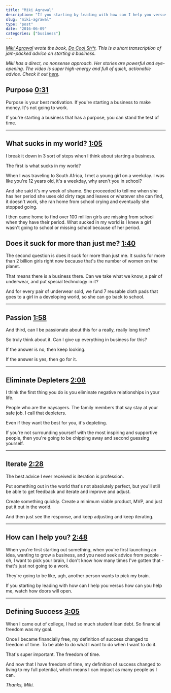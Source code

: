 ```yaml
---
title: "Miki Agrawal"
description: "If you starting by leading with how can I help you versus how can you help me, doors will open."
slug: "miki-agrawal"  
type: "post"
date: "2016-06-09"
categories: ["business"]
---
```


*[Miki Agrawal](https://twitter.com/twinmiki) wrote the book, [Do Cool Sh*t](http://www.amazon.com/Do-Cool-Sh-Business-Happily/dp/0062366858/ref=sr_1_1?s=books&ie=UTF8&qid=1428968871&sr=1-1&keywords=do+cool+sh+t). This is a short transcription of jam-packed advice on starting a business.*

*Miki has a direct, no nonsense approach. Her stories are powerful and eye-opening. The video is super high-energy and full of quick, actionable advice. Check it out [here](https://www.youtube.com/watch?v=QWUcQcXyQp4).*

## Purpose [0:31](https://youtu.be/QWUcQcXyQp4?t=31s)

Purpose is your best motivation. If you're starting a business to make money. It's not going to work. 

If you're starting a business that has a purpose, you can stand the test of time. 

* * * 

## What sucks in my world? [1:05](https://youtu.be/QWUcQcXyQp4?t=1m5s)

I break it down in 3 sort of steps when I think about starting a business. 

The first is what sucks in my world? 

When I was traveling to South Africa, I met a young girl on a weekday. I was like you're 12 years old, it's a weekday, why aren't you in school? 

And she said it's my week of shame. She proceeded to tell me when she has her period she uses old dirty rags and leaves or whatever she can find, it doesn't work, she ran home from school crying and eventually she stopped going. 

I then came home to find over 100 million girls are missing from school when they have their period. What sucked in my world is I knew a girl wasn't going to school or missing school because of her period. 

## Does it suck for more than just me? [1:40](https://youtu.be/QWUcQcXyQp4?t=1m40s)

The second question is does it suck for more than just me. It sucks for more than 2 billion girls right now because that's the number of women on the planet. 

That means there is a business there. Can we take what we know, a pair of underwear, and put special technology in it? 

And for every pair of underwear sold, we fund 7 reusable cloth pads that goes to a girl in a developing world, so she can go back to school. 

* * * 

## Passion [1:58](https://youtu.be/QWUcQcXyQp4?t=1m58s)

And third, can I be passionate about this for a really, really long time? 

So truly think about it. Can I give up everything in business for this? 

If the answer is no, then keep looking. 

If the answer is yes, then go for it. 

* * * 

## Eliminate Depleters [2:08](https://youtu.be/QWUcQcXyQp4?t=2m08s)

I think the first thing you do is you eliminate negative relationships in your life. 

People who are the naysayers. The family members that say stay at your safe job. I call that depleters. 

Even if they want the best for you, it's depleting. 

If you're not surrounding yourself with the most inspiring and supportive people, then you're going to be chipping away and second guessing yourself. 

* * * 

## Iterate [2:28](https://youtu.be/QWUcQcXyQp4?t=2m28s)

The best advice I ever received is iteration is profession. 

Put something out in the world that's not absolutely perfect, but you'll still be able to get feedback and iterate and improve and adjust. 

Create something quickly. Create a minimum viable product, MVP, and just put it out in the world. 

And then just see the response, and keep adjusting and keep iterating. 

* * * 

## How can I help you? [2:48](https://youtu.be/QWUcQcXyQp4?t=2m48s)

When you're first starting out something, when you're first launching an idea, wanting to grow a business, and you need seek advice from people - oh, I want to pick your brain, I don't know how many times I've gotten that - that's just not going to a work. 

They're going to be like, ugh, another person wants to pick my brain. 

If you starting by leading with how can I help you versus how can you help me, watch how doors will open. 

* * * 

## Defining Success [3:05](https://youtu.be/QWUcQcXyQp4?t=3m05s)

When I came out of college, I had so much student loan debt. So financial freedom was my goal. 

Once I became financially free, my definition of success changed to freedom of time. To be able to do what I want to do when I want to do it. 

That's super important. The freedom of time. 

And now that I have freedom of time, my definition of success changed to living to my full potential, which means I can impact as many people as I can. 

*Thanks, Miki.*


